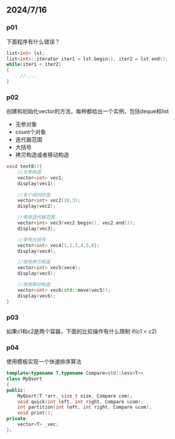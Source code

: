 ## 2024/7/16

### p01

下面程序有什么错误？
```cpp
list<int> lst; 
list<int>::iterator iter1 = lst.begin(), iter2 = lst.end(); 
while(iter1 < iter2)
{    
     //....
}
```

### p02

创建和初始化vector的方法，每种都给出一个实例，包括deque和list

- 无参对象
- count个对象
- 迭代器范围
- 大括号
- 拷贝构造或者移动构造

```cpp
void test0(){
    //无参构造
    vector<int> vec1;
    display(vec1);
    
    //多个相同的值
    vector<int> vec2(10,3);
    display(vec2);

    //使用迭代器范围
    vector<int> vec3(vec2.begin(), vec2.end());
    display(vec3);

    //使用大括号
    vector<int> vec4{1,2,3,4,5,6};
    display(vec4);

    //使用拷贝构造
    vector<int> vec5(vec4);
    display(vec5);

    //使用移动构造
    vector<int> vec6(std::move(vec5));
    display(vec6);
}
```


### p03

如果c1和c2是两个容器，下面的比较操作有什么限制
if(c1 < c2)

### p04

使用模板实现一个快速排序算法
```cpp
template<typename T,typename Compare=std::less<T>> 
class MyQsort 
{ 
public:     
    MyQsort(T *arr, size_t size, Compare com);     
    void quick(int left, int right, Compare &com);     
    int partition(int left, int right, Compare &com);     
    void print(); 
private:    
    vector<T> _vec; 
};
```
